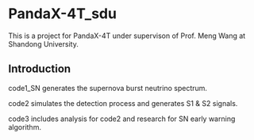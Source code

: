 # PandaX-4T_sdu

This is a project for PandaX-4T under supervison of Prof. Meng Wang at Shandong University.

## Introduction
code1_SN generates the supernova burst neutrino spectrum.

code2 simulates the detection process and generates S1 & S2 signals.

code3 includes analysis for code2 and research for SN early warning algorithm.
